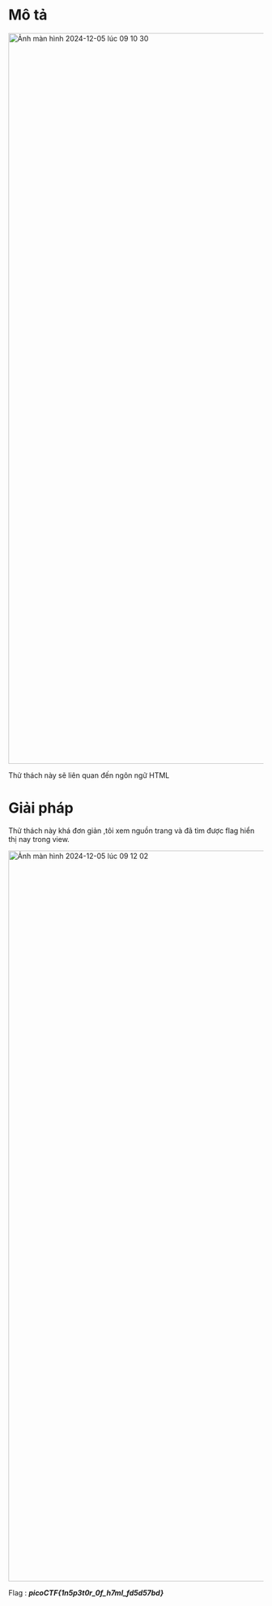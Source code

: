 # Mô tả 

<img width="1440" alt="Ảnh màn hình 2024-12-05 lúc 09 10 30" src="https://github.com/user-attachments/assets/ccd1e55f-c959-4392-9695-21fd8f52d34b">

Thử thách này sẽ liên quan đến ngôn ngữ HTML 

# Giải pháp 
Thử thách này khá đơn giản ,tôi xem nguồn trang và đã tìm được flag hiển thị nay trong view.

<img width="1440" alt="Ảnh màn hình 2024-12-05 lúc 09 12 02" src="https://github.com/user-attachments/assets/059cddb6-4b58-4aa3-91a7-073023c3d3ca">

Flag : ***picoCTF{1n5p3t0r_0f_h7ml_fd5d57bd}***
